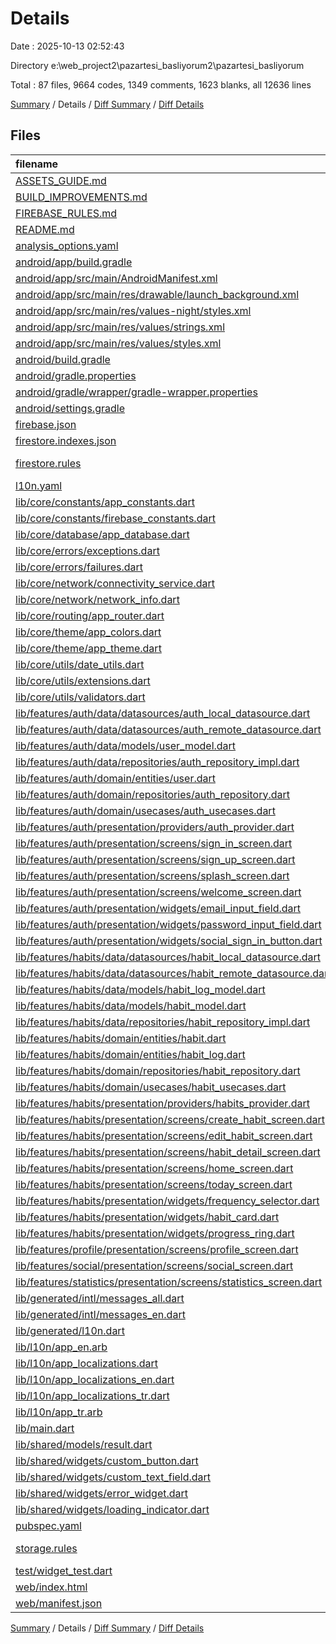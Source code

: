 # Details

Date : 2025-10-13 02:52:43

Directory e:\\web_project2\\pazartesi_basliyorum2\\pazartesi_basliyorum

Total : 87 files,  9664 codes, 1349 comments, 1623 blanks, all 12636 lines

[Summary](results.md) / Details / [Diff Summary](diff.md) / [Diff Details](diff-details.md)

## Files
| filename | language | code | comment | blank | total |
| :--- | :--- | ---: | ---: | ---: | ---: |
| [ASSETS\_GUIDE.md](/ASSETS_GUIDE.md) | Markdown | 160 | 0 | 59 | 219 |
| [BUILD\_IMPROVEMENTS.md](/BUILD_IMPROVEMENTS.md) | Markdown | 142 | 0 | 49 | 191 |
| [FIREBASE\_RULES.md](/FIREBASE_RULES.md) | Markdown | 209 | 0 | 55 | 264 |
| [README.md](/README.md) | Markdown | 196 | 0 | 53 | 249 |
| [analysis\_options.yaml](/analysis_options.yaml) | YAML | 132 | 27 | 5 | 164 |
| [android/app/build.gradle](/android/app/build.gradle) | Gradle | 70 | 0 | 12 | 82 |
| [android/app/src/main/AndroidManifest.xml](/android/app/src/main/AndroidManifest.xml) | XML | 31 | 6 | 5 | 42 |
| [android/app/src/main/res/drawable/launch\_background.xml](/android/app/src/main/res/drawable/launch_background.xml) | XML | 9 | 2 | 1 | 12 |
| [android/app/src/main/res/values-night/styles.xml](/android/app/src/main/res/values-night/styles.xml) | XML | 9 | 9 | 1 | 19 |
| [android/app/src/main/res/values/strings.xml](/android/app/src/main/res/values/strings.xml) | XML | 6 | 0 | 0 | 6 |
| [android/app/src/main/res/values/styles.xml](/android/app/src/main/res/values/styles.xml) | XML | 9 | 9 | 1 | 19 |
| [android/build.gradle](/android/build.gradle) | Gradle | 28 | 0 | 4 | 32 |
| [android/gradle.properties](/android/gradle.properties) | Properties | 7 | 0 | 0 | 7 |
| [android/gradle/wrapper/gradle-wrapper.properties](/android/gradle/wrapper/gradle-wrapper.properties) | Properties | 5 | 0 | 0 | 5 |
| [android/settings.gradle](/android/settings.gradle) | Gradle | 21 | 0 | 4 | 25 |
| [firebase.json](/firebase.json) | JSON | 9 | 0 | 1 | 10 |
| [firestore.indexes.json](/firestore.indexes.json) | JSON | 134 | 0 | 0 | 134 |
| [firestore.rules](/firestore.rules) | Firebase Rules | 114 | 93 | 38 | 245 |
| [l10n.yaml](/l10n.yaml) | YAML | 4 | 0 | 1 | 5 |
| [lib/core/constants/app\_constants.dart](/lib/core/constants/app_constants.dart) | Dart | 47 | 7 | 7 | 61 |
| [lib/core/constants/firebase\_constants.dart](/lib/core/constants/firebase_constants.dart) | Dart | 50 | 12 | 9 | 71 |
| [lib/core/database/app\_database.dart](/lib/core/database/app_database.dart) | Dart | 200 | 42 | 48 | 290 |
| [lib/core/errors/exceptions.dart](/lib/core/errors/exceptions.dart) | Dart | 130 | 56 | 39 | 225 |
| [lib/core/errors/failures.dart](/lib/core/errors/failures.dart) | Dart | 80 | 45 | 33 | 158 |
| [lib/core/network/connectivity\_service.dart](/lib/core/network/connectivity_service.dart) | Dart | 46 | 11 | 12 | 69 |
| [lib/core/network/network\_info.dart](/lib/core/network/network_info.dart) | Dart | 23 | 2 | 6 | 31 |
| [lib/core/routing/app\_router.dart](/lib/core/routing/app_router.dart) | Dart | 68 | 5 | 12 | 85 |
| [lib/core/theme/app\_colors.dart](/lib/core/theme/app_colors.dart) | Dart | 75 | 11 | 15 | 101 |
| [lib/core/theme/app\_theme.dart](/lib/core/theme/app_theme.dart) | Dart | 164 | 15 | 15 | 194 |
| [lib/core/utils/date\_utils.dart](/lib/core/utils/date_utils.dart) | Dart | 130 | 26 | 26 | 182 |
| [lib/core/utils/extensions.dart](/lib/core/utils/extensions.dart) | Dart | 117 | 33 | 30 | 180 |
| [lib/core/utils/validators.dart](/lib/core/utils/validators.dart) | Dart | 77 | 9 | 19 | 105 |
| [lib/features/auth/data/datasources/auth\_local\_datasource.dart](/lib/features/auth/data/datasources/auth_local_datasource.dart) | Dart | 89 | 13 | 18 | 120 |
| [lib/features/auth/data/datasources/auth\_remote\_datasource.dart](/lib/features/auth/data/datasources/auth_remote_datasource.dart) | Dart | 203 | 31 | 42 | 276 |
| [lib/features/auth/data/models/user\_model.dart](/lib/features/auth/data/models/user_model.dart) | Dart | 77 | 9 | 7 | 93 |
| [lib/features/auth/data/repositories/auth\_repository\_impl.dart](/lib/features/auth/data/repositories/auth_repository_impl.dart) | Dart | 106 | 3 | 10 | 119 |
| [lib/features/auth/domain/entities/user.dart](/lib/features/auth/domain/entities/user.dart) | Dart | 37 | 3 | 5 | 45 |
| [lib/features/auth/domain/repositories/auth\_repository.dart](/lib/features/auth/domain/repositories/auth_repository.dart) | Dart | 14 | 15 | 6 | 35 |
| [lib/features/auth/domain/usecases/auth\_usecases.dart](/lib/features/auth/domain/usecases/auth_usecases.dart) | Dart | 38 | 6 | 15 | 59 |
| [lib/features/auth/presentation/providers/auth\_provider.dart](/lib/features/auth/presentation/providers/auth_provider.dart) | Dart | 43 | 24 | 13 | 80 |
| [lib/features/auth/presentation/screens/sign\_in\_screen.dart](/lib/features/auth/presentation/screens/sign_in_screen.dart) | Dart | 245 | 13 | 27 | 285 |
| [lib/features/auth/presentation/screens/sign\_up\_screen.dart](/lib/features/auth/presentation/screens/sign_up_screen.dart) | Dart | 293 | 14 | 28 | 335 |
| [lib/features/auth/presentation/screens/splash\_screen.dart](/lib/features/auth/presentation/screens/splash_screen.dart) | Dart | 81 | 12 | 12 | 105 |
| [lib/features/auth/presentation/screens/welcome\_screen.dart](/lib/features/auth/presentation/screens/welcome_screen.dart) | Dart | 83 | 8 | 12 | 103 |
| [lib/features/auth/presentation/widgets/email\_input\_field.dart](/lib/features/auth/presentation/widgets/email_input_field.dart) | Dart | 49 | 1 | 5 | 55 |
| [lib/features/auth/presentation/widgets/password\_input\_field.dart](/lib/features/auth/presentation/widgets/password_input_field.dart) | Dart | 140 | 3 | 17 | 160 |
| [lib/features/auth/presentation/widgets/social\_sign\_in\_button.dart](/lib/features/auth/presentation/widgets/social_sign_in_button.dart) | Dart | 158 | 6 | 11 | 175 |
| [lib/features/habits/data/datasources/habit\_local\_datasource.dart](/lib/features/habits/data/datasources/habit_local_datasource.dart) | Dart | 75 | 35 | 24 | 134 |
| [lib/features/habits/data/datasources/habit\_remote\_datasource.dart](/lib/features/habits/data/datasources/habit_remote_datasource.dart) | Dart | 192 | 29 | 39 | 260 |
| [lib/features/habits/data/models/habit\_log\_model.dart](/lib/features/habits/data/models/habit_log_model.dart) | Dart | 137 | 7 | 9 | 153 |
| [lib/features/habits/data/models/habit\_model.dart](/lib/features/habits/data/models/habit_model.dart) | Dart | 155 | 7 | 12 | 174 |
| [lib/features/habits/data/repositories/habit\_repository\_impl.dart](/lib/features/habits/data/repositories/habit_repository_impl.dart) | Dart | 342 | 50 | 62 | 454 |
| [lib/features/habits/domain/entities/habit.dart](/lib/features/habits/domain/entities/habit.dart) | Dart | 174 | 12 | 17 | 203 |
| [lib/features/habits/domain/entities/habit\_log.dart](/lib/features/habits/domain/entities/habit_log.dart) | Dart | 123 | 5 | 10 | 138 |
| [lib/features/habits/domain/repositories/habit\_repository.dart](/lib/features/habits/domain/repositories/habit_repository.dart) | Dart | 33 | 33 | 23 | 89 |
| [lib/features/habits/domain/usecases/habit\_usecases.dart](/lib/features/habits/domain/usecases/habit_usecases.dart) | Dart | 134 | 28 | 52 | 214 |
| [lib/features/habits/presentation/providers/habits\_provider.dart](/lib/features/habits/presentation/providers/habits_provider.dart) | Dart | 215 | 39 | 48 | 302 |
| [lib/features/habits/presentation/screens/create\_habit\_screen.dart](/lib/features/habits/presentation/screens/create_habit_screen.dart) | Dart | 15 | 2 | 3 | 20 |
| [lib/features/habits/presentation/screens/edit\_habit\_screen.dart](/lib/features/habits/presentation/screens/edit_habit_screen.dart) | Dart | 426 | 8 | 30 | 464 |
| [lib/features/habits/presentation/screens/habit\_detail\_screen.dart](/lib/features/habits/presentation/screens/habit_detail_screen.dart) | Dart | 379 | 5 | 28 | 412 |
| [lib/features/habits/presentation/screens/home\_screen.dart](/lib/features/habits/presentation/screens/home_screen.dart) | Dart | 66 | 2 | 8 | 76 |
| [lib/features/habits/presentation/screens/today\_screen.dart](/lib/features/habits/presentation/screens/today_screen.dart) | Dart | 288 | 12 | 26 | 326 |
| [lib/features/habits/presentation/widgets/frequency\_selector.dart](/lib/features/habits/presentation/widgets/frequency_selector.dart) | Dart | 275 | 3 | 16 | 294 |
| [lib/features/habits/presentation/widgets/habit\_card.dart](/lib/features/habits/presentation/widgets/habit_card.dart) | Dart | 242 | 12 | 12 | 266 |
| [lib/features/habits/presentation/widgets/progress\_ring.dart](/lib/features/habits/presentation/widgets/progress_ring.dart) | Dart | 192 | 8 | 23 | 223 |
| [lib/features/profile/presentation/screens/profile\_screen.dart](/lib/features/profile/presentation/screens/profile_screen.dart) | Dart | 298 | 13 | 19 | 330 |
| [lib/features/social/presentation/screens/social\_screen.dart](/lib/features/social/presentation/screens/social_screen.dart) | Dart | 86 | 2 | 4 | 92 |
| [lib/features/statistics/presentation/screens/statistics\_screen.dart](/lib/features/statistics/presentation/screens/statistics_screen.dart) | Dart | 447 | 8 | 30 | 485 |
| [lib/generated/intl/messages\_all.dart](/lib/generated/intl/messages_all.dart) | Dart | 44 | 10 | 10 | 64 |
| [lib/generated/intl/messages\_en.dart](/lib/generated/intl/messages_en.dart) | Dart | 9 | 10 | 7 | 26 |
| [lib/generated/l10n.dart](/lib/generated/l10n.dart) | Dart | 56 | 8 | 15 | 79 |
| [lib/l10n/app\_en.arb](/lib/l10n/app_en.arb) | JSON | 68 | 0 | 4 | 72 |
| [lib/l10n/app\_localizations.dart](/lib/l10n/app_localizations.dart) | Dart | 119 | 324 | 81 | 524 |
| [lib/l10n/app\_localizations\_en.dart](/lib/l10n/app_localizations_en.dart) | Dart | 135 | 3 | 68 | 206 |
| [lib/l10n/app\_localizations\_tr.dart](/lib/l10n/app_localizations_tr.dart) | Dart | 135 | 3 | 68 | 206 |
| [lib/l10n/app\_tr.arb](/lib/l10n/app_tr.arb) | JSON | 68 | 0 | 0 | 68 |
| [lib/main.dart](/lib/main.dart) | Dart | 40 | 4 | 9 | 53 |
| [lib/shared/models/result.dart](/lib/shared/models/result.dart) | Dart | 21 | 4 | 9 | 34 |
| [lib/shared/widgets/custom\_button.dart](/lib/shared/widgets/custom_button.dart) | Dart | 63 | 1 | 8 | 72 |
| [lib/shared/widgets/custom\_text\_field.dart](/lib/shared/widgets/custom_text_field.dart) | Dart | 95 | 1 | 9 | 105 |
| [lib/shared/widgets/error\_widget.dart](/lib/shared/widgets/error_widget.dart) | Dart | 111 | 2 | 8 | 121 |
| [lib/shared/widgets/loading\_indicator.dart](/lib/shared/widgets/loading_indicator.dart) | Dart | 56 | 2 | 7 | 65 |
| [pubspec.yaml](/pubspec.yaml) | YAML | 54 | 0 | 7 | 61 |
| [storage.rules](/storage.rules) | Firebase Rules | 65 | 60 | 24 | 149 |
| [test/widget\_test.dart](/test/widget_test.dart) | Dart | 0 | 0 | 1 | 1 |
| [web/index.html](/web/index.html) | HTML | 38 | 16 | 5 | 59 |
| [web/manifest.json](/web/manifest.json) | JSON | 35 | 0 | 0 | 35 |

[Summary](results.md) / Details / [Diff Summary](diff.md) / [Diff Details](diff-details.md)